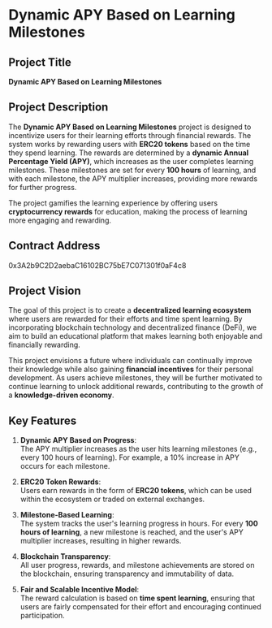 # Dynamic APY Based on Learning Milestones

## Project Title
**Dynamic APY Based on Learning Milestones**

## Project Description
The **Dynamic APY Based on Learning Milestones** project is designed to incentivize users for their learning efforts through financial rewards. The system works by rewarding users with **ERC20 tokens** based on the time they spend learning. The rewards are determined by a **dynamic Annual Percentage Yield (APY)**, which increases as the user completes learning milestones. These milestones are set for every **100 hours** of learning, and with each milestone, the APY multiplier increases, providing more rewards for further progress.

The project gamifies the learning experience by offering users **cryptocurrency rewards** for education, making the process of learning more engaging and rewarding.

## Contract Address
0x3A2b9C2D2aebaC16102BC75bE7C071301f0aF4c8

## Project Vision
The goal of this project is to create a **decentralized learning ecosystem** where users are rewarded for their efforts and time spent learning. By incorporating blockchain technology and decentralized finance (DeFi), we aim to build an educational platform that makes learning both enjoyable and financially rewarding.

This project envisions a future where individuals can continually improve their knowledge while also gaining **financial incentives** for their personal development. As users achieve milestones, they will be further motivated to continue learning to unlock additional rewards, contributing to the growth of a **knowledge-driven economy**.

## Key Features
1. **Dynamic APY Based on Progress**:  
   The APY multiplier increases as the user hits learning milestones (e.g., every 100 hours of learning). For example, a 10% increase in APY occurs for each milestone.

2. **ERC20 Token Rewards**:  
   Users earn rewards in the form of **ERC20 tokens**, which can be used within the ecosystem or traded on external exchanges.

3. **Milestone-Based Learning**:  
   The system tracks the user's learning progress in hours. For every **100 hours of learning**, a new milestone is reached, and the user's APY multiplier increases, resulting in higher rewards.

4. **Blockchain Transparency**:  
   All user progress, rewards, and milestone achievements are stored on the blockchain, ensuring transparency and immutability of data.

5. **Fair and Scalable Incentive Model**:  
   The reward calculation is based on **time spent learning**, ensuring that users are fairly compensated for their effort and encouraging continued participation.

 
